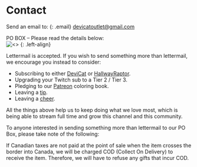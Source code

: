 # Contact

Send an email to:
{: .email}
[devicatoutlet@gmail.com](mailto:devicatoutlet@gmail.com)

PO BOX – Please read the details below:<br>
![<<address hidden in image to make it harder for bots>>](https://static-cdn.jtvnw.net/jtv_user_pictures/panel-54212603-image-2f8be3ea-dbe3-429b-83fb-f4f7d99184b6)
{: .left-align}

Lettermail is accepted. If you wish to send something more than
lettermail, we encourage you instead to consider:

* Subscribing to either [DeviCat](https://go.twitch.tv/subs/devicat) or
  [HallwayRaptor](https://go.twitch.tv/subs/hallwayraptor).
* Upgrading your Twitch sub to a Tier 2 / Tier 3.
* Pledging to our [Patreon](https://patreon.com/devicatoutlet) coloring book.
* Leaving a [tip](https://streamlabs.com/devicat).
* Leaving a [cheer](https://help.twitch.tv/customer/en/portal/articles/2449458).

All the things above help us to keep doing what we love most, which is being
able to stream full time and grow this channel and this community.

To anyone interested in sending something more than lettermail to our PO Box,
please take note of the following:

If Canadian taxes are not paid at the point of sale when the item crosses the
border into Canada, we will be charged COD (Collect On Delivery) to receive
the item. Therefore, we will have to refuse any gifts that incur COD.

